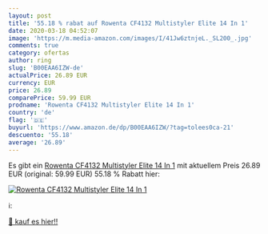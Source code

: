 ```yaml
---
layout: post
title: '55.18 % rabat auf Rowenta CF4132 Multistyler Elite 14 In 1'
date: 2020-03-18 04:52:07
image: 'https://m.media-amazon.com/images/I/41Jw6ztnjeL._SL200_.jpg'
comments: true
category: ofertas
author: ring
slug: 'B00EAA6IZW-de'
actualPrice: 26.89 EUR
currency: EUR
price: 26.89
comparePrice: 59.99 EUR
prodname: 'Rowenta CF4132 Multistyler Elite 14 In 1'
country: 'de'
flag: '🇩🇪'
buyurl: 'https://www.amazon.de/dp/B00EAA6IZW/?tag=tolees0ca-21'
descuento: '55.18'
average: '26.89'
---
```


Es gibt ein [Rowenta CF4132 Multistyler Elite 14 In 1](https://www.amazon.de/dp/B00EAA6IZW/?tag=tolees0ca-21) mit aktuellem Preis 26.89 EUR (original: 59.99 EUR) 55.18 % Rabatt hier:

[![Rowenta CF4132 Multistyler Elite 14 In 1](https://m.media-amazon.com/images/I/41Jw6ztnjeL._SL200_.jpg)](https://www.amazon.de/dp/B00EAA6IZW/?tag=tolees0ca-21)

ℹ️:


[🛒 kauf es hier!!](https://www.amazon.de/dp/B00EAA6IZW/?tag=tolees0ca-21)
